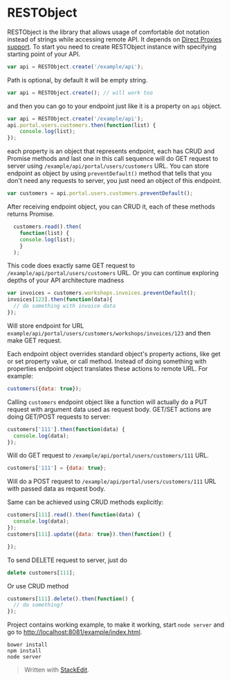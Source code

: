 # RESTObject

RESTObject is the library that allows usage of comfortable dot notation instead of strings while accessing remote API. It depends on [Direct Proxies support](http://caniuse.com/proxy). 
To start you need to create RESTObject instance with specifying starting point of your API.
```javascript
var api = RESTObject.create('/example/api');
```
Path is optional, by default it will be empty string.
```javascript
var api = RESTObject.create(); // will work too
```
and then you can go to your endpoint just like it is a property on `api` object.
```javascript
var api = RESTObject.create('/example/api');
api.portal.users.customers.then(function(list) {
	console.log(list);
});
```
each property is an object that represents endpoint, each has CRUD and Promise methods and last one in this call sequence will do GET request to server using `/example/api/portal/users/customers` URL.
You can store endpoint as object by using `preventDefault()` method that tells that you don't need any requests to server, you just need an object of this endpoint. 
```javascript
var customers = api.portal.users.customers.preventDefault();
```
After receiving endpoint object, you can CRUD it, each of these methods returns Promise.
```javascript
  customers.read().then(
    function(list) {
    console.log(list);
    }
  );
```
This code does exactly same GET request to `/example/api/portal/users/customers` URL.
Or you can continue exploring depths of your API architecture madness
```javascript
var invoices = customers.workshops.invoices.preventDefault();
invoices[123].then(function(data){
  // do something with invoice data
});
```
Will store endpoint for URL `example/api/portal/users/customers/workshops/invoices/123` and then make GET request.

Each endpoint object overrides standard object's property actions, like get or set property value, or call method. Instead of doing something with properties endpoint object translates these actions to remote URL. For example:
```javascript
customers({data: true});
```
Calling `customers` endpoint object like a function will actually do a PUT request with argument data used as request body.
GET/SET actions are doing GET/POST requests to server:
```javascript
customers['111'].then(function(data) {
  console.log(data);
});
```
Will do GET request to `/example/api/portal/users/customers/111` URL.
```javascript
customers['111'] = {data: true};
```
Will do a POST request to `/example/api/portal/users/customers/111` URL with passed data as request body.

Same can be achieved using CRUD methods explicitly:
```javascript
customers[111].read().then(function(data) {
  console.log(data);
});
customers[111].update({data: true}).then(function() {

});
```
To send DELETE request to server, just do
```javascript
delete customers[111];
```
Or use CRUD method
```javascript
customers[111].delete().then(function() {
  // do something?
});
```


Project contains working example, to make it working, start `node server` and go to [http://localhost:8081/example/index.html](http://localhost:8081/example/index.html).
```
bower install
npm install
node server
```




> Written with [StackEdit](https://stackedit.io/).